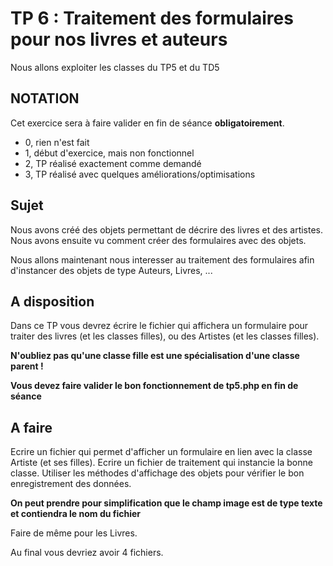 # TP 6 : Traitement des formulaires pour nos livres et auteurs

Nous allons exploiter les classes du TP5 et du TD5

## NOTATION

Cet exercice sera à faire valider en fin de séance **obligatoirement**.

* 0, rien n'est fait
* 1, début d'exercice, mais non fonctionnel
* 2, TP réalisé exactement comme demandé
* 3, TP réalisé avec quelques améliorations/optimisations

## Sujet

Nous avons créé des objets permettant de décrire des livres et des artistes. Nous avons ensuite vu comment créer des formulaires 
avec des objets.

Nous allons maintenant nous interesser au traitement des formulaires afin d'instancer des objets de type Auteurs, Livres, ...

## A disposition

Dans ce TP vous devrez écrire le fichier qui affichera un formulaire pour traiter des livres (et les classes filles), 
ou des Artistes (et les classes filles).

**N'oubliez pas qu'une classe fille est une spécialisation d'une classe parent !**

**Vous devez faire valider le bon fonctionnement de tp5.php en fin de séance**

## A faire

Ecrire un fichier qui permet d'afficher un formulaire en lien avec la classe Artiste (et ses filles).
Ecrire un fichier de traitement qui instancie la bonne classe.
Utiliser les méthodes d'affichage des objets pour vérifier le bon enregistrement des données.

**On peut prendre pour simplification que le champ image est de type texte et contiendra le nom du fichier**

Faire de même pour les Livres.

Au final vous devriez avoir 4 fichiers.
